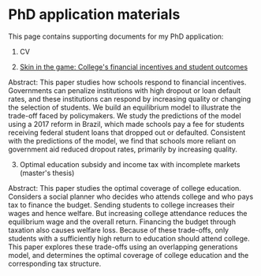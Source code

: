 # PhD application materials

This page contains supporting documents for my PhD application:

1. CV

2. [Skin in the game: College's financial incentives and student outcomes](https://github.com/hohanson/documents/blob/main/skiningame.pdf)

Abstract: This paper studies how schools respond to financial incentives. Governments can penalize institutions with high dropout or loan default rates, and these institutions can respond by increasing quality or changing the selection of students. We build an equilibrium model to illustrate the trade-off faced by policymakers. We study the predictions of the model using a 2017 reform in Brazil, which made schools pay a fee for students receiving federal student loans that dropped out or defaulted. Consistent with the predictions of the model, we find that schools more reliant on government aid reduced dropout rates, primarily by increasing quality.

3. Optimal education subsidy and income tax with incomplete markets (master's thesis)

Abstract: This paper studies the optimal coverage of college education. Considers a social planner who decides who attends college and who pays tax to finance the budget. Sending students to college increases their wages and hence welfare. But increasing college attendance reduces the equilibrium wage and the overall return. Financing the budget through taxation also causes welfare loss. Because of these trade-offs, only students with a sufficiently high return to education should attend college. This paper explores these trade-offs using an overlapping generations model, and determines the optimal coverage of college education and the corresponding tax structure.
